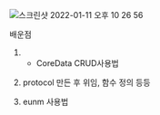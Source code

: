![스크린샷 2022-01-11 오후 10 26 56](https://user-images.githubusercontent.com/58182106/148950940-45a7294d-6b64-400d-aa44-b31ca674998e.png)



배운점

1. * CoreData CRUD사용법 <br>

2. protocol 만든 후 위임, 함수 정의 등등 <br>

3. eunm 사용법
